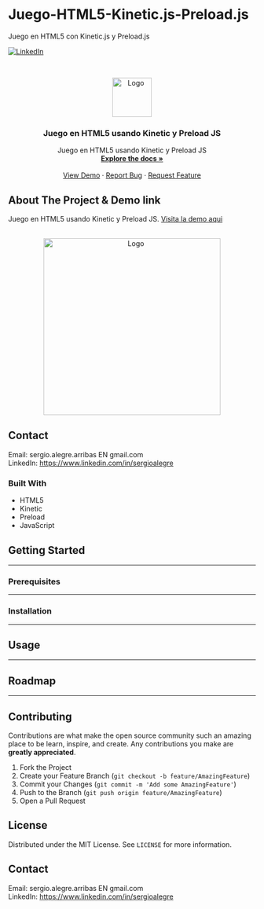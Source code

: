 # Juego-HTML5-Kinetic.js-Preload.js
Juego en HTML5 con Kinetic.js y Preload.js


<!--
REEMPLAZAR: Juego-HTML5-Kinetic.js-Preload.js, TITULO, DESCRIPCION, DESCRIPCION2, DEMO, TECNOLOGIAS
-->
[![LinkedIn][linkedin-shield]][linkedin-url]

<!-- PROJECT LOGO -->
<br />
<p align="center">
  <a href="https://github.com/sergioalegre/Juego-HTML5-Kinetic.js-Preload.js">
    <img src="http://sergioalegre.es/logo.JPG" alt="Logo" width="80" height="80">
  </a>

  <h3 align="center"><!-- TITULO -->Juego en HTML5 usando Kinetic y Preload JS</h3>

  <p align="center">
    <!-- DESCRIPCION -->Juego en HTML5 usando Kinetic y Preload JS
    <br />
    <a href="https://github.com/sergioalegre/Juego-HTML5-Kinetic.js-Preload.js"><strong>Explore the docs »</strong></a>
    <br />
    <br />
    <!-- DEMO --><a href="http://naarean.es/Programacion/_JuegoHTML5/">View Demo</a>
    ·
    <a href="https://github.com/sergioalegre/Juego-HTML5-Kinetic.js-Preload.js/issues">Report Bug</a>
    ·
    <a href="https://github.com/sergioalegre/Juego-HTML5-Kinetic.js-Preload.js/issues">Request Feature</a>
  </p>
</p>

## About The Project & Demo link
<!-- DESCRIPCION2 --> <!-- DEMO -->
Juego en HTML5 usando Kinetic y Preload JS.  <a href="http://naarean.es/Programacion/_JuegoHTML5/">Visita la demo aqui</a>
<br><br>
<p align="center">
  <a href="http://sergioalegre.es/Programacion/_JuegoHTML5/">
    <img src="http://sergioalegre.es/Programacion/_JuegoHTML5/captura.PNG" alt="Logo" width="360" height="">
  </a>
</p>

## Contact
Email: sergio.alegre.arribas EN gmail.com
<br>
LinkedIn: https://www.linkedin.com/in/sergioalegre


### Built With
<!-- TECNOLOGIAS -->
* HTML5
* Kinetic
* Preload
* JavaScript


## Getting Started
---

### Prerequisites
---

### Installation
---

## Usage
---

## Roadmap
---

## Contributing
Contributions are what make the open source community such an amazing place to be learn, inspire, and create. Any contributions you make are **greatly appreciated**.

1. Fork the Project
2. Create your Feature Branch (`git checkout -b feature/AmazingFeature`)
3. Commit your Changes (`git commit -m 'Add some AmazingFeature'`)
4. Push to the Branch (`git push origin feature/AmazingFeature`)
5. Open a Pull Request

## License
Distributed under the MIT License. See `LICENSE` for more information.

## Contact
Email: sergio.alegre.arribas EN gmail.com
<br>
LinkedIn: https://www.linkedin.com/in/sergioalegre


[linkedin-shield]: https://img.shields.io/badge/-LinkedIn-black.svg?style=flat-square&logo=linkedin&colorB=555
[linkedin-url]: https://linkedin.com/in/sergioalegre
